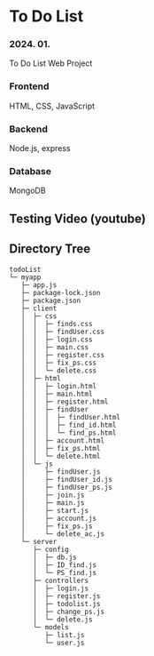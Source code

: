# To Do List
### 2024. 01.
To Do List Web Project

### Frontend
HTML, CSS, JavaScript
### Backend
Node.js, express
### Database
MongoDB

## Testing Video (youtube)
<!--[![Video Label](http://img.youtube.com/vi/LK_oBpHwrjE/0.jpg)](https://youtu.be/LK_oBpHwrjE)-->

## Directory Tree
```
todoList
└─ myapp
   ├─ app.js
   ├─ package-lock.json
   ├─ package.json
   ├─ client
   │  ├─ css
   │  │  ├─ finds.css
   │  │  ├─ findUser.css
   │  │  ├─ login.css
   │  │  ├─ main.css
   │  │  ├─ register.css
   │  │  ├─ fix_ps.css
   │  │  └─ delete.css
   │  ├─ html
   │  │  ├─ login.html
   │  │  ├─ main.html
   │  │  ├─ register.html
   │  │  ├─ findUser
   │  │  │  ├─ findUser.html
   │  │  │  ├─ find_id.html
   │  │  │  └─ find_ps.html
   │  │  ├─ account.html
   │  │  ├─ fix_ps.html
   │  │  └─ delete.html
   │  └─ js
   │     ├─ findUser.js
   │     ├─ findUser_id.js
   │     ├─ findUser_ps.js
   │     ├─ join.js
   │     ├─ main.js
   │     ├─ start.js
   │     ├─ account.js
   │     ├─ fix_ps.js
   │     └─ delete_ac.js
   └─ server
      ├─ config
      │  ├─ db.js
      │  ├─ ID_find.js
      │  └─ PS_find.js
      ├─ controllers
      │  ├─ login.js
      │  ├─ register.js
      │  ├─ todolist.js
      │  ├─ change_ps.js
      │  └─ delete.js
      └─ models
         ├─ list.js
         └─ user.js

```
